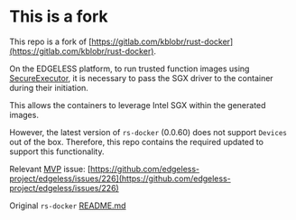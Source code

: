 # This is a fork
This repo is a fork of [https://gitlab.com/kblobr/rust-docker](https://gitlab.com/kblobr/rust-docker).

On the EDGELESS platform, to run trusted function images using [SecureExecutor](https://github.com/edgeless-project/SecureExecutor),
it is necessary to pass the SGX driver to the container during their initiation. 

This allows the containers to leverage Intel SGX within the generated images. 

However, the latest version of `rs-docker` (0.0.60) does not support `Devices` out of the box. 
Therefore, this repo contains the required updated to support this functionality.

Relevant [MVP](https://github.com/edgeless-project/edgeless.git) issue: [https://github.com/edgeless-project/edgeless/issues/226](https://github.com/edgeless-project/edgeless/issues/226)

Original `rs-docker` [README.md](./README-original.md)
